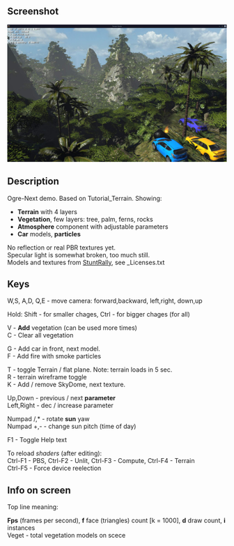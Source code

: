 ## Screenshot

![](https://github.com/cryham/ogre3ter-demo/blob/main/screen1.jpg?raw=true)


## Description

Ogre-Next demo. Based on Tutorial_Terrain.
Showing:
* **Terrain** with 4 layers
* **Vegetation**, few layers: tree, palm, ferns, rocks
* **Atmosphere** component with adjustable parameters
* **Car** models, **particles**

No reflection or real PBR textures yet.  
Specular light is somewhat broken, too much still.  
Models and textures from [StuntRally](https://github.com/stuntrally/stuntrally), see _Licenses.txt  

## Keys

W,S, A,D, Q,E - move camera: forward,backward, left,right, down,up

Hold: Shift - for smaller chages, Ctrl - for bigger chages  (for all)

V - **Add** vegetation (can be used more times)  
C - Clear all vegetation  

G - Add car in front, next model.  
F - Add fire with smoke particles  

T - toggle Terrain / flat plane. Note: terrain loads in 5 sec.  
R - terrain wireframe toggle  
K - Add / remove SkyDome, next texture.  

Up,Down - previous / next **parameter**  
Left,Right - dec / increase parameter  

Numpad /,* - rotate **sun** yaw  
Numpad +,- - change sun pitch (time of day)  

F1 - Toggle Help text  

To reload *shaders* (after editing):  
Ctrl-F1 - PBS,  Ctrl-F2 - Unlit,  Ctrl-F3 - Compute,  Ctrl-F4 - Terrain  
Ctrl-F5 - Force device reelection  

## Info on screen

Top line meaning:

**Fps** (frames per second), **f** face (triangles) count [k = 1000], **d** draw count, **i** instances  
Veget - total vegetation models on scece
